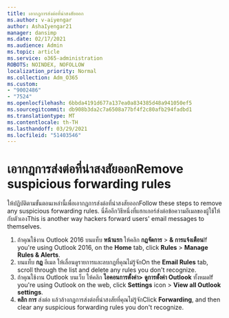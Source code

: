 ```yaml
---
title: เอากฎการส่งต่อที่น่าสงสัยออก
ms.author: v-aiyengar
author: AshaIyengar21
manager: dansimp
ms.date: 02/17/2021
ms.audience: Admin
ms.topic: article
ms.service: o365-administration
ROBOTS: NOINDEX, NOFOLLOW
localization_priority: Normal
ms.collection: Adm_O365
ms.custom:
- "9002486"
- "7524"
ms.openlocfilehash: 6bbda4191d677a137ea0a834385d48a941050ef5
ms.sourcegitcommit: db908b3da2c7a6508a77bf4f2c80afb294fadbd1
ms.translationtype: MT
ms.contentlocale: th-TH
ms.lasthandoff: 03/29/2021
ms.locfileid: "51403546"
---
```

# <a name="remove-suspicious-forwarding-rules"></a><span data-ttu-id="65cff-102">เอากฎการส่งต่อที่น่าสงสัยออก</span><span class="sxs-lookup"><span data-stu-id="65cff-102">Remove suspicious forwarding rules</span></span>

<span data-ttu-id="65cff-103">ให้ปฏิบัติตามขั้นตอนเหล่านี้เพื่อเอากฎการส่งต่อที่น่าสงสัยออก</span><span class="sxs-lookup"><span data-stu-id="65cff-103">Follow these steps to remove any suspicious forwarding rules.</span></span> <span data-ttu-id="65cff-104">นี่คืออีกวิธีหนึ่งที่แฮกเกอร์ส่งต่อข้อความอีเมลของผู้ใช้ให้กับตัวเอง</span><span class="sxs-lookup"><span data-stu-id="65cff-104">This is another way hackers forward users' email messages to themselves.</span></span>

1. <span data-ttu-id="65cff-105">ถ้าคุณใช้งาน Outlook 2016 บนแท็บ **หน้าแรก** ให้คลิก **กฎจัดการ**  >  **& การแจ้งเตือน**</span><span class="sxs-lookup"><span data-stu-id="65cff-105">If you're using Outlook 2016, on the **Home** tab, click **Rules** > **Manage Rules & Alerts**.</span></span> 
1. <span data-ttu-id="65cff-106">บนแท็บ **กฎ** อีเมล ให้เลื่อนดูรายการและลบกฎที่คุณไม่รู้จัก</span><span class="sxs-lookup"><span data-stu-id="65cff-106">On the **Email Rules** tab, scroll through the list and delete any rules you don't recognize.</span></span>
1. <span data-ttu-id="65cff-107">ถ้าคุณใช้งาน Outlook บนเว็บ ให้คลิก **ไอคอนการตั้งค่า>** **ดูการตั้งค่า Outlook** ทั้งหมด</span><span class="sxs-lookup"><span data-stu-id="65cff-107">If you're using Outlook on the web, click **Settings** icon > **View all Outlook settings**.</span></span>
1. <span data-ttu-id="65cff-108">**คลิก การ** ส่งต่อ แล้วล้างกฎการส่งต่อที่น่าสงสัยที่คุณไม่รู้จัก</span><span class="sxs-lookup"><span data-stu-id="65cff-108">Click **Forwarding**, and then clear any suspicious forwarding rules you don't recognize.</span></span>
